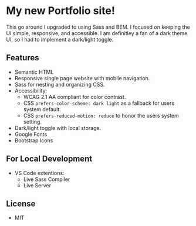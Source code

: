 # My new Portfolio site!

This go around I upgraded to using Sass and BEM.
I focused on keeping the UI simple, responsive, and accessible. I am definitley a fan of a dark theme UI, so I had to implement a dark/light toggle.

## Features

- Semantic HTML
- Responsive single page website with mobile navigation.
- Sass for nesting and organizing CSS.
- Accessibility:
  - WCAG 2.1 AA compliant for color contrast.
  - CSS `prefers-color-scheme: dark light` as a fallback for users system default.
  - CSS `prefers-reduced-motion: reduce` to honor the users system setting.
- Dark/light toggle with local storage.
- Google Fonts
- Bootstrap Icons

## For Local Development

- VS Code extentions:
  - Live Sass Compiler
  - Live Server

## License

- MIT
